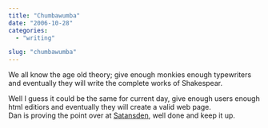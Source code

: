 ```yaml
---
title: "Chumbawumba"
date: "2006-10-28"
categories: 
  - "writing"

slug: "chumbawumba"
---
```


We all know the age old theory; give enough monkies enough typewriters and eventually they will write the complete works of Shakespear.

Well I guess it could be the same for current day, give enough users enough html editiors and eventually they will create a valid web page.  
Dan is proving the point over at [Satansden](http://www.satansden.co.uk), well done and keep it up.
